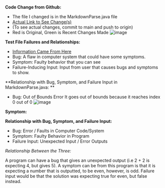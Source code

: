 **Code Change from Github:**
* The file I changed is in the MarkdownParse.java file
* [Actual Link to See Change(s)](https://github.com/evprado849/markdown-parser/commit/dbdf3aaa81cf4ccfe618bff384f212ad78f80604)
* (To see actual changes, commit to main and push to origin)
* Red is Original, Green is Recent Changes Made
![image](https://user-images.githubusercontent.com/103149284/164958755-e470fdde-907a-4db7-9aea-a72fee109dff.png)

**Test File Failures and Relationships:**
* [Information Came From Here](https://blog.regehr.org/archives/199)
* Bug: A flaw in computer system that could have some symptoms.
* Symptom: Faulty behavior that you can see 
* Failure-Inducing Input: Input from user that causes bugs and symptoms to show.

**Relationship with Bug, Symptom, and Failure Input in MarkdownParse.java: **
* Bug: Out of Bounds Error It goes out of bounds because it reaches index 0 out of 0
![image](https://user-images.githubusercontent.com/103149284/166152590-60e82a33-d90d-45c0-80bc-21f5d53693aa.png)


**Symptom:**







**Relationship with Bug, Symptom, and Failure Input:**
* Bug: Error / Faults in Computer Code/System
* Symptom: Faulty Behavior in Program 
* Failure Input: Unexpected Input / Error Outputs

_Relationship Between the Three:_

A program can have a bug that gives an unexpected output (i.e 2 + 2 is expecting 4, but gives 5).
A symptom can be from this program is that it is expecting a number that is outputted, to be even,
however, is odd. Failure input would be that the solution was expecting true for even, but 
false instead.
